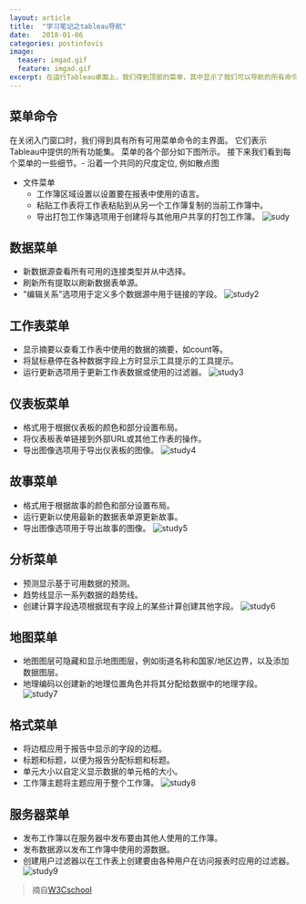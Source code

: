 ```yaml
---
layout: article
title:  "学习笔记之tableau导航"
date:   2018-01-06
categories: postinfovis
image:
  teaser: imgad.gif
  feature: imgad.gif
excerpt: 在运行Tableau桌面上，我们得到顶部的菜单，其中显示了我们可以导航的所有命令。让我们打开一个空白的工作簿，并浏览每个菜单下的各种重要功能。
---
```


## 菜单命令
在关闭入门窗口时，我们得到具有所有可用菜单命令的主界面。 它们表示Tableau中提供的所有功能集。 菜单的各个部分如下图所示。 接下来我们看到每个菜单的一些细节。- 沿着一个共同的尺度定位, 例如散点图
- 文件菜单
  - 工作簿区域设置以设置要在报表中使用的语言。
  - 粘贴工作表将工作表粘贴到从另一个工作簿复制的当前工作簿中。
  - 导出打包工作簿选项用于创建将与其他用户共享的打包工作簿。
![sudy](https://luo00789.github.io/images/tableaustudy.jpg)

## 数据菜单
- 新数据源查看所有可用的连接类型并从中选择。
- 刷新所有提取以刷新数据表单源。
- "编辑关系"选项用于定义多个数据源中用于链接的字段。
![study2](https://luo00789.github.io/images/tableaustudy2.jpg)

## 工作表菜单
- 显示摘要以查看工作表中使用的数据的摘要，如count等。
- 将鼠标悬停在各种数据字段上方时显示工具提示的工具提示。
- 运行更新选项用于更新工作表数据或使用的过滤器。
![study3](https://luo00789.github.io/images/tableaustudy3.jpg)

## 仪表板菜单
- 格式用于根据仪表板的颜色和部分设置布局。
- 将仪表板表单链接到外部URL或其他工作表的操作。
- 导出图像选项用于导出仪表板的图像。
![study4](https://luo00789.github.io/images/tableaustudy4.jpg)

## 故事菜单
- 格式用于根据故事的颜色和部分设置布局。
- 运行更新以使用最新的数据表单源更新故事。
- 导出图像选项用于导出故事的图像。
![study5](https://luo00789.github.io/images/tableaustudy5.jpg)

## 分析菜单
- 预测显示基于可用数据的预测。
- 趋势线显示一系列数据的趋势线。
- 创建计算字段选项根据现有字段上的某些计算创建其他字段。
![study6](https://luo00789.github.io/images/tableaustudy6.jpg)

## 地图菜单
- 地图图层可隐藏和显示地图图层，例如街道名称和国家/地区边界，以及添加数据图层。
- 地理编码以创建新的地理位置角色并将其分配给数据中的地理字段。
![study7](https://luo00789.github.io/images/tableaustudy7.jpg)

## 格式菜单
- 将边框应用于报告中显示的字段的边框。
- 标题和标题，以便为报告分配标题和标题。
- 单元大小以自定义显示数据的单元格的大小。
- 工作簿主题将主题应用于整个工作簿。
![study8](https://luo00789.github.io/images/tableaustudy9.jpg)

## 服务器菜单
- 发布工作簿以在服务器中发布要由其他人使用的工作簿。
- 发布数据源以发布工作簿中使用的源数据。
- 创建用户过滤器以在工作表上创建要由各种用户在访问报表时应用的过滤器。
![study9](https://luo00789.github.io/images/tableaustudy8.jpg)

> 摘自[W3Cschool](https://www.w3cschool.cn/tableau/tableau_navigation.html)
